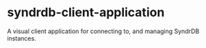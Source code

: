 # syndrdb-client-application
A visual client application for connecting to, and managing SyndrDB instances.
